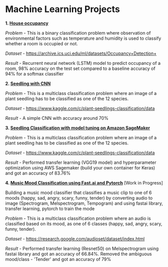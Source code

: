 # Machine Learning Projects

**1. [House occupancy](./1_House_Occupancy_Classification)**  

*Problem* - This is a binary classification problem where observation of environmental factors such as temperature and humidity is used to classify whether a room is occupied or not.

*Dataset* - https://archive.ics.uci.edu/ml/datasets/Occupancy+Detection+

*Result* - Recurrent neural network (LSTM) model to predict occupancy of a room, 98% accuracy on the test set compared to a baseline accuracy of 94% for a softmax classifier

**2. [Seedling with CNN](./2_Plant_Seedling_Classification)**

*Problem* - This is a multiclass classification problem where an image of a plant seedling has to be classified as one of the 12 species.

*Dataset* - https://www.kaggle.com/c/plant-seedlings-classification/data

*Result* - A simple CNN with accuracy around 70% 

**3. [Seedling Classification with model tuning on Amazon SageMaker](./3_Sagemaker_Seedling)**

*Problem* - This is a multiclass classification problem where an image of a plant seedling has to be classified as one of the 12 species.

*Dataset* - https://www.kaggle.com/c/plant-seedlings-classification/data

*Result* - Performed transfer learning (VGG19 model) and hyperparameter optimization using AWS Sagemaker (build your own container for Keras) and got an accuracy of 83.76%

**4. [Music Mood Classification using Fast.ai and Pytorch](./4_Music_Mood_Classification)** [Work in Progress]

Building a music mood classifier that classifies a music clip to one of 6 moods (happy, sad, angry, scary, funny, tender) by converting audio to image (Spectrogram, Melspectrogram, Tempogram) and using fastai library, transfer learning, pytorch to train the mode

*Problem* - This is a multiclass classification problem where an audio is classified based on its mood, as one of 6 classes (happy, sad, angry, scary, funny, tender).

*Dataset* - https://research.google.com/audioset/dataset/index.html

*Result* - Performed transfer learning (Resnet50) on Melspectrogram using fastai library and got an accuracy of 66.84%.
Removed the ambiguous mood/class - 'Tender' and got an accuracy of 79%


